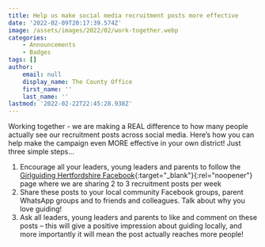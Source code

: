 ```yaml
---
title: Help us make social media recruitment posts more effective
date: '2022-02-09T20:17:39.574Z'
image: /assets/images/2022/02/work-together.webp
categories:
    - Announcements
    - Badges
tags: []
author:
    email: null
    display_name: The County Office
    first_name: ''
    last_name: ''
lastmod: '2022-02-22T22:45:28.938Z'
---
```


Working together - we are making a REAL difference to how many people actually see our recruitment posts across social media. Here’s how you can help make the campaign even MORE effective in your own district! Just three simple steps...

1. Encourage all your leaders, young leaders and parents to follow the [Girlguiding Hertfordshire Facebook][1]{:target="_blank"}{:rel="noopener"} page  where we are sharing 2 to 3 recruitment posts per week
2. Share these posts to your local community Facebook groups, parent WhatsApp groups and to friends and colleagues. Talk about why you love guiding!
3. Ask all leaders, young leaders and parents to like and comment on these posts – this will give a positive impression about guiding locally, and more importantly it will mean the post actually reaches more people!

[1]: https://www.facebook.com/GirlguidingHertfordshire